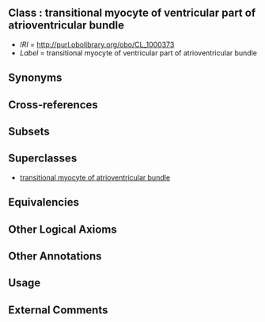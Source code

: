 
## Class : transitional myocyte of ventricular part of atrioventricular bundle

 * *IRI* = http://purl.obolibrary.org/obo/CL_1000373
 * *Label* = transitional myocyte of ventricular part of atrioventricular bundle

## Synonyms


## Cross-references


## Subsets


## Superclasses

 * [transitional myocyte of atrioventricular bundle](../../CL/81/CL_1000481.md)

## Equivalencies


## Other Logical Axioms


## Other Annotations


## Usage


## External Comments

